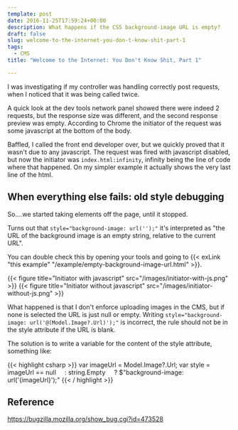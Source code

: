 ```yaml
---
template: post
date: 2016-11-25T17:59:24+00:00
description: What happens if the CSS background-image URL is empty?
draft: false
slug: welcome-to-the-internet-you-don-t-know-shit-part-1
tags: 
  - CMS
title: "Welcome to the Internet: You Don't Know Shit, Part 1"

---
```

I was investigating if my controller was handling correctly post requests, when I noticed that it was being called twice.

A quick look at the dev tools network panel showed there were indeed 2 requests, but the response size was different, and the second response preview was empty. According to Chrome the initiator of the request was some javascript at the bottom of the body.

Baffled, I called the front end developer over, but we quickly proved that it wasn't due to any javascript. The request was fired with javascript disabled, but now the initiator was `index.html:infinity`, infinity being the line of code where that happened. On my simpler example it actually shows the very last line of the html.

## When everything else fails: old style debugging

So....we started taking elements off the page, until it stopped.

Turns out that `style="background-image: url('');"` it's interpreted as "the URL of the background image is an empty string, relative to the current URL".

You can double check this by opening your tools and going to {{< exLink "this example" "/example/empty-background-image-url.html" >}}.

{{< figure title="Initiator with javascript" src="/images/initiator-with-js.png" >}}
{{< figure title="Initiator without javascript" src="/images/initiator-without-js.png" >}}

What happened is that I don't enforce uploading images in the CMS, but if none is selected the URL is just null or empty. Writing `style="background-image: url('@(Model.Image?.Url)');"` is incorrect, the rule should not be in the style attribute if the URL is blank.

The solution is to write a variable for the content of the style attribute, something like:

{{< highlight csharp >}}
var imageUrl = Model.Image?.Url;
var style = imageUrl == null
    : string.Empty
    ? $"background-image: url('{imageUrl}');"
{{< / highlight >}}

## Reference
https://bugzilla.mozilla.org/show_bug.cgi?id=473528